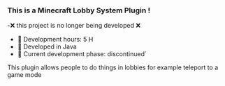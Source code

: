 ### This is a Minecraft Lobby System Plugin !
-❌ this project is no longer being developed ❌

- 🔭 Development hours: 5 H
- 🌱  Developed in Java
- 👯 Current development phase: discontinued´

This plugin allows people to do things in lobbies for example teleport to a game mode
